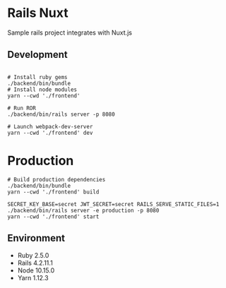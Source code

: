# Rails Nuxt
Sample rails project integrates with Nuxt.js

## Development
```shell

# Install ruby gems
./backend/bin/bundle
# Install node modules
yarn --cwd './frontend'

# Run ROR
./backend/bin/rails server -p 8080

# Launch webpack-dev-server
yarn --cwd './frontend' dev
```

# Production
```shell
# Build production dependencies
./backend/bin/bundle
yarn --cwd './frontend' build

SECRET_KEY_BASE=secret JWT_SECRET=secret RAILS_SERVE_STATIC_FILES=1 ./backend/bin/rails server -e production -p 8080
yarn --cwd './frontend' start
```

## Environment
 - Ruby 2.5.0
 - Rails 4.2.11.1
 - Node 10.15.0
 - Yarn 1.12.3

